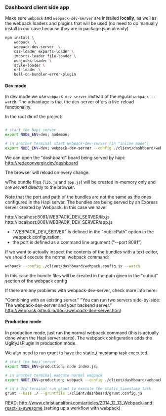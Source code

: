 
### Dashboard client side app

Make sure `webpack` and `webpack-dev-server` are installed **locally**, as well as the webpack loaders and plugins that will be used (no need to do manually install in our case because they are in package.json already)

```sh
npm install \
    webpack  \
    webpack-dev-server  \
    css-loader exports-loader \
    imports-loader file-loader \
    nunjucks-loader \
    style-loader \
    url-loader \
    bell-on-bundler-error-plugin
```


#### Dev mode

In dev mode we use `webpack-dev-server` instead of the regular `webpack --watch`. The advantage is that the dev-server offers a live-reload functionality. 

In the root dir of the project:
```bash

# start the hapi server
export NODE_ENV=dev; nodemon;

# in another terminal start webpack-dev-server (in "inline mode")
export NODE_ENV=dev; webpack-dev-server --config ./client/dashboard/webpack.config.js --inline  --port 8081
```

We can open the "dashboard" board being served by hapi: http://redeconvergir.dev/dashboard

The browser will reload on every change.

wThe bundle files (`lib.js` and `app.js`) will be created in-memory only and are served directly to the browser.

Note that the port and path of the bundles are not the same as the ones configured in the Hapi server. The bundles are being served by an Express server created by Webpack. In this case we have:

http://localhost:8081/WEBPACK_DEV_SERVER/lib.js
http://localhost:8081/WEBPACK_DEV_SERVER/app.js

 - "WEBPACK_DEV_SERVER" is defined in the "publicPath" option in the webpack configuration;
 - the port is defined as a command line argument ("--port 8081")

If we want to actually inspect the contents of the bundles with a text editor, we should execute the normal webpack command:

```bash
webpack --config ./client/dashboard/webpack.config.js --watch
```

In this case the bundle files will be created in the path given in the "output" section of the webpack config

If there are any problems with webpack-dev-server, check more info here:

"Combining with an existing server."
"You can run two servers side-by-side: The webpack-dev-server and your backend server."
http://webpack.github.io/docs/webpack-dev-server.html

#### Production mode 

In production mode, just run the normal webpack command (this is actually done when the Hapi server starts). The webpack configuration adds the UglifyJsPlugin in production mode.

We also need to run grunt to have the static_timestamp task executed.

```bash
# start the hapi server
export NODE_ENV=production; node index.js;

# in another terminal execute normal webpack
export NODE_ENV=production; webpack --config ./client/dashboard/webpack.config.js

# in a 3rd terminal run grunt to execute the static_timestamp task
grunt --base ./ --gruntfile ./client/dashboard/grunt.config.js
```


READ: http://www.christianalfoni.com/articles/2014_12_13_Webpack-and-react-is-awesome
(setting up a workflow with webpack)